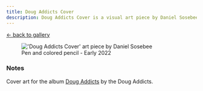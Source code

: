 ```yaml
---
title: Doug Addicts Cover
description: Doug Addicts Cover is a visual art piece by Daniel Sosebee.
---
```


<a class="card" href="/art#doug-addicts-cover">← back to gallery</a>

<figure>
<img src="/assets/art/doug-addicts-cover.jpg" alt="'Doug Addicts Cover' art piece by Daniel Sosebee"/>
<figcaption>Pen and colored pencil - Early 2022</figcaption>
</figure>

### Notes
Cover art for the album [Doug Addicts](https://open.spotify.com/album/75YLCh6K0y4xSA8vo6tESw) by the Doug Addicts.